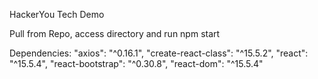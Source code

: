 HackerYou Tech Demo

Pull from Repo, access directory and run npm start

Dependencies:
 "axios": "^0.16.1",
 "create-react-class": "^15.5.2",
 "react": "^15.5.4",
 "react-bootstrap": "^0.30.8",
 "react-dom": "^15.5.4"
